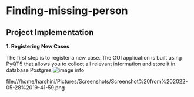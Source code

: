 # Finding-missing-person
## Project Implementation
**1. Registering New Cases**

The first step is to register a new case. The GUI application is built using PyQT5 that allows you to collect all relevant information and store it in database Postgres
![image info](./pictures/register.png)

file:///home/harshini/Pictures/Screenshots/Screenshot%20from%202022-05-28%2019-41-59.png
